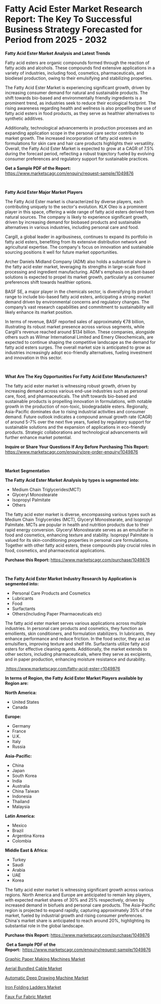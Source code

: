 <p><h1>Fatty Acid Ester Market Research Report: The Key To Successful Business Strategy Forecasted for Period from 2025 - 2032</h1></p><p><strong>Fatty Acid Ester Market Analysis and Latest Trends</strong></p>
<p><p>Fatty acid esters are organic compounds formed through the reaction of fatty acids and alcohols. These compounds find extensive applications in a variety of industries, including food, cosmetics, pharmaceuticals, and biodiesel production, owing to their emulsifying and stabilizing properties. </p><p>The Fatty Acid Ester Market is experiencing significant growth, driven by increasing consumer demand for natural and sustainable products. The shift towards bio-based and environmentally friendly ingredients is a prominent trend, as industries seek to reduce their ecological footprint. The rising awareness regarding health and wellness is also propelling the use of fatty acid esters in food products, as they serve as healthier alternatives to synthetic additives. </p><p>Additionally, technological advancements in production processes and an expanding application scope in the personal care sector contribute to market growth. The increased incorporation of fatty acid esters in formulations for skin care and hair care products highlights their versatility. Overall, the Fatty Acid Ester Market is expected to grow at a CAGR of 7.5% during the forecast period, reflecting a robust trajectory fueled by evolving consumer preferences and regulatory support for sustainable practices.</p></p>
<p><strong>Get a Sample PDF of the Report:&nbsp;</strong> <a href="https://www.marketscagr.com/enquiry/request-sample/1049876?utm_campaign=2012&utm_medium=2&utm_source=Github&utm_content=ia&utm_term=31032025&utm_id=fatty-acid-ester">https://www.marketscagr.com/enquiry/request-sample/1049876</a></p>
<p>&nbsp;</p>
<p><strong>Fatty Acid Ester Major Market Players</strong></p>
<p><p>The Fatty Acid Ester market is characterized by diverse players, each contributing uniquely to the sector's evolution. KLK Oleo is a prominent player in this space, offering a wide range of fatty acid esters derived from natural sources. The company is likely to experience significant growth, driven by increasing demand for biobased products and sustainable alternatives in various industries, including personal care and food.</p><p>Cargill, a global leader in agribusiness, continues to expand its portfolio in fatty acid esters, benefiting from its extensive distribution network and agricultural expertise. The company's focus on innovation and sustainable sourcing positions it well for future market opportunities.</p><p>Archer Daniels Midland Company (ADM) also holds a substantial share in the fatty acid ester market, leveraging its strengths in large-scale food processing and ingredient manufacturing. ADM's emphasis on plant-based solutions is expected to propel its market growth, particularly as consumer preferences shift towards healthier options.</p><p>BASF SE, a major player in the chemicals sector, is diversifying its product range to include bio-based fatty acid esters, anticipating a strong market demand driven by environmental concerns and regulatory changes. The company’s vast research capabilities and commitment to sustainability will likely enhance its market position.</p><p>In terms of revenue, BASF reported sales of approximately €78 billion, illustrating its robust market presence across various segments, while Cargill's revenue reached around $134 billion. These companies, alongside others such as Wilmar International Limited and Emery Oleochemicals, are expected to continue shaping the competitive landscape as the demand for fatty acid esters surges. The overall market size is anticipated to grow as industries increasingly adopt eco-friendly alternatives, fueling investment and innovation in this sector.</p></p>
<p>&nbsp;</p>
<p><strong>What Are The Key Opportunities For Fatty Acid Ester Manufacturers?</strong></p>
<p><p>The fatty acid ester market is witnessing robust growth, driven by increasing demand across various end-use industries such as personal care, food, and pharmaceuticals. The shift towards bio-based and sustainable products is propelling innovation in formulations, with notable growth in the production of non-toxic, biodegradable esters. Regionally, Asia-Pacific dominates due to rising industrial activities and consumer demand. Future outlook indicates a compound annual growth rate (CAGR) of around 5-7% over the next five years, fueled by regulatory support for sustainable solutions and the expansion of applications in eco-friendly products. Strategic collaborations and technological advancements will further enhance market potential.</p></p>
<p><strong>Inquire or Share Your Questions If Any Before Purchasing This Report:</strong> <a href="https://www.marketscagr.com/enquiry/pre-order-enquiry/1049876?utm_campaign=2012&utm_medium=2&utm_source=Github&utm_content=ia&utm_term=31032025&utm_id=fatty-acid-ester">https://www.marketscagr.com/enquiry/pre-order-enquiry/1049876</a></p>
<p>&nbsp;</p>
<p><strong>Market Segmentation</strong></p>
<p><strong>The Fatty Acid Ester Market Analysis by types is segmented into:</strong></p>
<p><ul><li>Medium Chain Triglycerides(MCT)</li><li>Glyceryl Monostearate</li><li>Isopropyl Palmitate</li><li>Others</li></ul></p>
<p><p>The fatty acid ester market is diverse, encompassing various types such as Medium Chain Triglycerides (MCT), Glyceryl Monostearate, and Isopropyl Palmitate. MCTs are popular in health and nutrition products due to their rapid energy conversion. Glyceryl Monostearate serves as an emulsifier in food and cosmetics, enhancing texture and stability. Isopropyl Palmitate is valued for its skin-conditioning properties in personal care formulations. Together with other fatty acid esters, these compounds play crucial roles in food, cosmetics, and pharmaceutical applications.</p></p>
<p><strong>Purchase this Report:&nbsp;</strong><a href="https://www.marketscagr.com/purchase/1049876?utm_campaign=2012&utm_medium=2&utm_source=Github&utm_content=ia&utm_term=31032025&utm_id=fatty-acid-ester">https://www.marketscagr.com/purchase/1049876</a></p>
<p>&nbsp;</p>
<p><strong>The Fatty Acid Ester Market Industry Research by Application is segmented into:</strong></p>
<p><ul><li>Personal Care Products and Cosmetics</li><li>Lubricants</li><li>Food</li><li>Surfactants</li><li>Others(Including Paper Pharmaceuticals etc)</li></ul></p>
<p><p>The fatty acid ester market serves various applications across multiple industries. In personal care products and cosmetics, they function as emollients, skin conditioners, and formulation stabilizers. In lubricants, they enhance performance and reduce friction. In the food sector, they act as emulsifiers, improving texture and shelf life. Surfactants utilize fatty acid esters for effective cleaning agents. Additionally, the market extends to other sectors, including pharmaceuticals, where they serve as excipients, and in paper production, enhancing moisture resistance and durability.</p></p>
<p><a href="https://www.marketscagr.com/fatty-acid-ester-r1049876?utm_campaign=2012&utm_medium=2&utm_source=Github&utm_content=ia&utm_term=31032025&utm_id=fatty-acid-ester">&nbsp;https://www.marketscagr.com/fatty-acid-ester-r1049876</a></p>
<p><strong>In terms of Region, the Fatty Acid Ester Market Players available by Region are:</strong></p>
<p>
    <p> <strong> North America: </strong>
        <ul>
            <li>United States</li>
            <li>Canada</li>
        </ul>
        </p> 
    <p> <strong> Europe: </strong>
        <ul>
            <li>Germany</li>
            <li>France</li>
            <li>U.K.</li>
            <li>Italy</li>
            <li>Russia</li>
        </ul>
        </p> 
    <p> <strong> Asia-Pacific: </strong>
        <ul>
            <li>China</li>
            <li>Japan</li>
            <li>South Korea</li>
            <li>India</li>
            <li>Australia</li>
            <li>China Taiwan</li>
            <li>Indonesia</li>
            <li>Thailand</li>
            <li>Malaysia</li>
        </ul>
        </p> 
    <p> <strong> Latin America: </strong>
        <ul>
            <li>Mexico</li>
            <li>Brazil</li>
            <li>Argentina Korea</li>
            <li>Colombia</li>
        </ul>
        </p> 
    <p> <strong> Middle East & Africa: </strong>
        <ul>
            <li>Turkey</li>
            <li>Saudi</li>
            <li>Arabia</li>
            <li>UAE</li>
            <li>Korea</li>
        </ul>
    </p>
    </p>
<p><p>The fatty acid ester market is witnessing significant growth across various regions. North America and Europe are anticipated to remain key players, with expected market shares of 30% and 25% respectively, driven by increased demand in biofuels and personal care products. The Asia-Pacific region is projected to expand rapidly, capturing approximately 35% of the market, fueled by industrial growth and rising consumer preferences. China's market share is anticipated to reach around 20%, highlighting its substantial role in the global landscape.</p></p>
<p><strong>Purchase this Report: </strong><a href="https://www.marketscagr.com/purchase/1049876?utm_campaign=2012&utm_medium=2&utm_source=Github&utm_content=ia&utm_term=31032025&utm_id=fatty-acid-ester">https://www.marketscagr.com/purchase/1049876</a></p>
<p>&nbsp;<strong>Get a Sample PDF of the Report:&nbsp;&nbsp;</strong><a href="https://www.marketscagr.com/enquiry/request-sample/1049876?utm_campaign=2012&utm_medium=2&utm_source=Github&utm_content=ia&utm_term=31032025&utm_id=fatty-acid-ester">https://www.marketscagr.com/enquiry/request-sample/1049876</a></p>
<p><strong></strong></p>
<p><p><a href="https://www.linkedin.com/pulse/graphic-paper-making-machines-market-size-growing-cagr-5-forecast-z9gvc?utm_campaign=2012&utm_medium=2&utm_source=Github&utm_content=ia&utm_term=31032025&utm_id=fatty-acid-ester">Graphic Paper Making Machines Market</a></p><p><a href="https://github.com/dubelsuehsik/Market-Research-Report-List-1/blob/main/aerial-bundled-cable-market.md?utm_campaign=2012&utm_medium=2&utm_source=Github&utm_content=ia&utm_term=31032025&utm_id=fatty-acid-ester">Aerial Bundled Cable Market</a></p><p><a href="https://www.linkedin.com/pulse/automatic-deep-drawing-machine-market-growth-expected-84-cagr-yyffc?utm_campaign=2012&utm_medium=2&utm_source=Github&utm_content=ia&utm_term=31032025&utm_id=fatty-acid-ester">Automatic Deep Drawing Machine Market</a></p><p><a href="https://www.linkedin.com/pulse/global-iron-folding-ladders-market-sector2025-2032-metrics-47jtf?utm_campaign=2012&utm_medium=2&utm_source=Github&utm_content=ia&utm_term=31032025&utm_id=fatty-acid-ester">Iron Folding Ladders Market</a></p><p><a href="https://github.com/rndwazeri/Market-Research-Report-List-1/blob/main/faux-fur-fabric-market.md?utm_campaign=2012&utm_medium=2&utm_source=Github&utm_content=ia&utm_term=31032025&utm_id=fatty-acid-ester">Faux Fur Fabric Market</a></p></p>